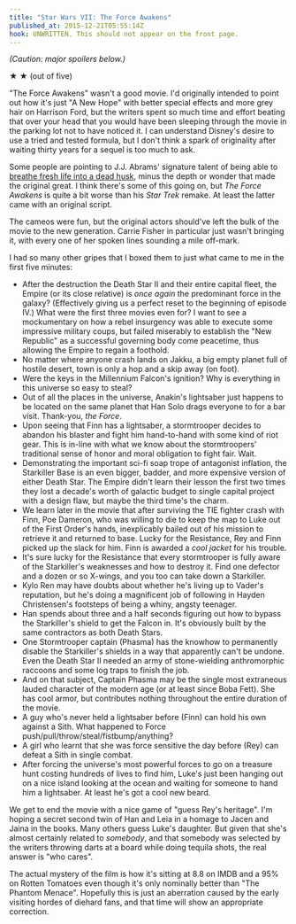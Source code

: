 ```yaml
---
title: "Star Wars VII: The Force Awakens"
published_at: 2015-12-21T05:55:14Z
hook: UNWRITTEN. This should not appear on the front page.
---
```


_(Caution: major spoilers below.)_

★ ★ (out of five)

"The Force Awakens" wasn't a good movie. I'd originally intended to point out
how it's just "A New Hope" with better special effects and more grey hair on
Harrison Ford, but the writers spent so much time and effort beating that over
your head that you would have been sleeping through the movie in the parking
lot not to have noticed it. I can understand Disney's desire to use a tried and
tested formula, but I don't think a spark of originality after waiting thirty
years for a sequel is too much to ask.

Some people are pointing to J.J. Abrams' signature talent of being able to
[breathe fresh life into a dead husk][esquire-into-darkness], minus the depth
or wonder that made the original great. I think there's some of this going on,
but _The Force Awakens_ is quite a bit worse than his _Star Trek_ remake. At
least the latter came with an original script.

The cameos were fun, but the original actors should've left the bulk of the
movie to the new generation. Carrie Fisher in particular just wasn't bringing
it, with every one of her spoken lines sounding a mile off-mark.

I had so many other gripes that I boxed them to just what came to me in the
first five minutes:

* After the destruction the Death Star II and their entire capital fleet, the
  Empire (or its close relative) is _once again_ the predominant force in the
  galaxy? (Effectively giving us a perfect reset to the beginning of episode
  IV.) What were the first three movies even for? I want to see a mockumentary
  on how a rebel insurgency was able to execute some impressive military coups,
  but failed miserably to establish the "New Republic" as a successful
  governing body come peacetime, thus allowing the Empire to regain a foothold.
* No matter where anyone crash lands on Jakku, a big empty planet full of
  hostile desert, town is only a hop and a skip away (on foot).
* Were the keys in the Millennium Falcon's ignition? Why is everything in this
  universe so easy to steal?
* Out of all the places in the universe, Anakin's lightsaber just happens to be
  located on the same planet that Han Solo drags everyone to for a bar visit.
  Thank-you, _the Force_.
* Upon seeing that Finn has a lightsaber, a stormtrooper decides to abandon his
  blaster and fight him hand-to-hand with some kind of riot gear. This is
  in-line with what we know about the stormtroopers' traditional sense of honor
  and moral obligation to fight fair. Wait.
* Demonstrating the important sci-fi soap trope of antagonist inflation, the
  Starkiller Base is an even bigger, badder, and more expensive version of
  either Death Star. The Empire didn't learn their lesson the first two times
  they lost a decade's worth of galactic budget to single capital project with
  a design flaw, but maybe the third time's the charm.
* We learn later in the movie that after surviving the TIE fighter crash with
  Finn, Poe Dameron, who was willing to die to keep the map to Luke out of the
  First Order's hands, inexplicably bailed out of his mission to retrieve it
  and returned to base. Lucky for the Resistance, Rey and Finn picked up the
  slack for him.  Finn is awarded a _cool jacket_ for his trouble.
* It's sure lucky for the Resistance that every stormtrooper is fully aware of
  the Starkiller's weaknesses and how to destroy it. Find one defector and a
  dozen or so X-wings, and you too can take down a Starkiller.
* Kylo Ren may have doubts about whether he's living up to Vader's reputation,
  but he's doing a magnificent job of following in Hayden Christensen's
  footsteps of being a whiny, angsty teenager.
* Han spends about three and a half seconds figuring out how to bypass the
  Starkiller's shield to get the Falcon in. It's obviously built by the same
  contractors as both Death Stars.
* One Stormtrooper captain (Phasma) has the knowhow to permanently disable the
  Starkiller's shields in a way that apparently can't be undone. Even the
  Death Star II needed an army of stone-wielding anthromorphic raccoons and
  some log traps to finish the job.
* And on that subject, Captain Phasma may be the single most extraneous lauded
  character of the modern age (or at least since Boba Fett). She has cool
  armor, but contributes nothing throughout the entire duration of the movie.
* A guy who's never held a lightsaber before (Finn) can hold his own against a
  Sith. What happened to Force push/pull/throw/steal/fistbump/anything?
* A girl who learnt that she was force sensitive the day before (Rey) can
  defeat a Sith in single combat.
* After forcing the universe's most powerful forces to go on a treasure hunt
  costing hundreds of lives to find him, Luke's just been hanging out on a nice
  island looking at the ocean and waiting for someone to hand him a lightsaber.
  At least he's got a cool new beard.

We get to end the movie with a nice game of "guess Rey's heritage". I'm hoping
a secret second twin of Han and Leia in a homage to Jacen and Jaina in the
books. Many others guess Luke's daughter. But given that she's almost certainly
related to _somebody_, and that somebody was selected by the writers throwing
darts at a board while doing tequila shots, the real answer is "who cares".

The actual mystery of the film is how it's sitting at 8.8 on IMDB and a 95% on
Rotten Tomatoes even though it's only nominally better than "The Phantom
Menace". Hopefully this is just an aberration caused by the early visiting
hordes of diehard fans, and that time will show an appropriate correction.

[esquire-into-darkness]: http://www.esquire.com/entertainment/movies/a22647/star-trek-into-darkness-review/
